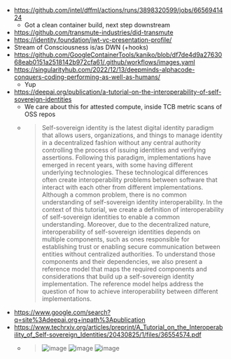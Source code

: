 - https://github.com/intel/dffml/actions/runs/3898320599/jobs/6656941424
  - Got a clean container build, next step downstream
- https://github.com/transmute-industries/did-transmute
- https://identity.foundation/jwt-vc-presentation-profile/
- Stream of Consciousness is/as DWN (+hooks)
- https://github.com/GoogleContainerTools/kaniko/blob/df7de4d9a2763068eab0151a2518142b972cfa61/.github/workflows/images.yaml
- https://singularityhub.com/2022/12/13/deepminds-alphacode-conquers-coding-performing-as-well-as-humans/
  - Yup
- https://deepai.org/publication/a-tutorial-on-the-interoperability-of-self-sovereign-identities
  - We care about this for attested compute, inside TCB metric scans of OSS repos
  - > Self-sovereign identity is the latest digital identity paradigm that allows users, organizations, and things to manage identity in a decentralized fashion without any central authority controlling the process of issuing identities and verifying assertions. Following this paradigm, implementations have emerged in recent years, with some having different underlying technologies. These technological differences often create interoperability problems between software that interact with each other from different implementations. Although a common problem, there is no common understanding of self-sovereign identity interoperability. In the context of this tutorial, we create a definition of interoperability of self-sovereign identities to enable a common understanding. Moreover, due to the decentralized nature, interoperability of self-sovereign identities depends on multiple components, such as ones responsible for establishing trust or enabling secure communication between entities without centralized authorities. To understand those components and their dependencies, we also present a reference model that maps the required components and considerations that build up a self-sovereign identity implementation. The reference model helps address the question of how to achieve interoperability between different implementations.
- https://www.google.com/search?q=site%3Adeepai.org+inpath%3Apublication
- https://www.techrxiv.org/articles/preprint/A_Tutorial_on_the_Interoperability_of_Self-sovereign_Identities/20430825/1/files/36554574.pdf
  - > ![image](https://user-images.githubusercontent.com/5950433/211946150-c42a49bd-451e-4155-8e43-59e17fb6ae54.png)
    > ![image](https://user-images.githubusercontent.com/5950433/211946197-18a4089b-a8ef-4c73-91d6-435c6ecfc9f3.png)
    > ![image](https://user-images.githubusercontent.com/5950433/211946385-21e5da8f-2644-4d6e-a9fd-baeec40ae3e9.png)